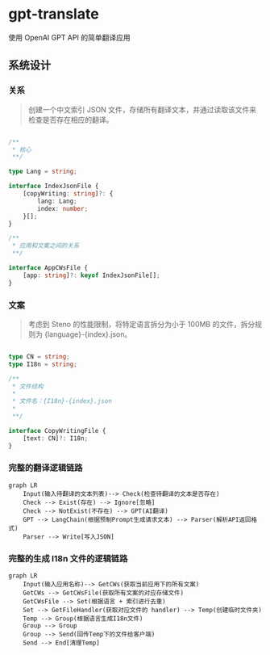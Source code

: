 # gpt-translate

使用 OpenAI GPT API 的简单翻译应用

## 系统设计

### 关系

> 创建一个中文索引 JSON 文件，存储所有翻译文本，并通过读取该文件来检查是否存在相应的翻译。

```typescript

/**
 * 核心
 **/

type Lang = string;

interface IndexJsonFile {
    [copyWriting: string]?: {
        lang: Lang;
        index: number;
    }[];
}

/**
 * 应用和文案之间的关系
 **/

interface AppCWsFile {
    [app: string]?: keyof IndexJsonFile[];
}

```

### 文案

> 考虑到 Steno 的性能限制，将特定语言拆分为小于 100MB 的文件，拆分规则为 {language}-{index}.json。

```typescript

type CN = string;
type I18n = string;

/**
 * 文件结构
 * 
 * 文件名：{I18n}-{index}.json
 * 
 **/

interface CopyWritingFile {
    [text: CN]?: I18n;
}

```

### 完整的翻译逻辑链路

```mermaid
graph LR
    Input(输入待翻译的文本列表)--> Check(检查待翻译的文本是否存在) 
    Check --> Exist(存在) --> Ignore[忽略]
    Check --> NotExist(不存在) --> GPT(AI翻译)
    GPT --> LangChain(根据预制Prompt生成请求文本) --> Parser(解析API返回格式)
    Parser --> Write[写入JSON]
```

### 完整的生成 I18n 文件的逻辑链路

```mermaid
graph LR
    Input(输入应用名称)--> GetCWs(获取当前应用下的所有文案) 
    GetCWs --> GetCWsFile(获取所有文案的对应存储文件) 
    GetCWsFile --> Set(根据语言 + 索引进行去重)
    Set --> GetFileHandler(获取对应文件的 handler) --> Temp(创建临时文件夹)
    Temp --> Group(根据语言生成I18n文件)
    Group --> Group
    Group --> Send(回传Temp下的文件给客户端)
    Send --> End[清理Temp]
``` 